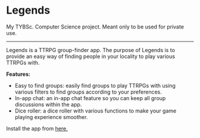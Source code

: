 # Legends
My TYBSc. Computer Science project. Meant only to be used for private use.
___________________________________
Legends is a TTRPG group-finder app. The purpose of Legends is to provide an easy way of finding people in your locality to play various TTRPGs with.

**Features:**
* Easy to find groups: easily find groups to play TTRPGs with using various filters to find groups according to your preferences.
* In-app chat: an in-app chat feature so you can keep all group discussions within the app.
* Dice roller: a dice roller with various functions to make your game playing experience smoother.

Install the app from [here.](https://github.com/IshaanBose/Legends/tree/master/app/build/outputs/apk/debug)
